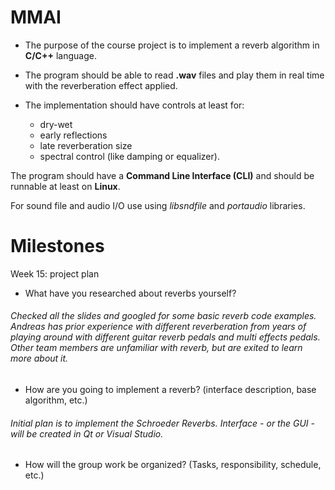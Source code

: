 # MMAI

- The purpose of the course project is to implement a reverb algorithm in **C/C++** language. 

- The program should be able to read **.wav** files and play them in real time with the reverberation effect applied. 
  
- The implementation should have controls at least for:
  - dry-wet
  - early reflections
  - late reverberation size
  - spectral control (like damping or equalizer). 

The program should have a **Command Line Interface (CLI)** and should be runnable at least on **Linux**. 

For sound file and audio I/O use using *libsndfile* and *portaudio* libraries.

# Milestones

Week 15: project plan
- What have you researched about reverbs yourself?
###### Checked all the slides and googled for some basic reverb code examples. Andreas has prior experience with different reverberation from years of playing around with different guitar reverb pedals and multi effects pedals. Other team members are unfamiliar with reverb, but are exited to learn more about it.
- How are you going to implement a reverb? (interface description, base algorithm, etc.)
###### Initial plan is to implement the *Schroeder Reverbs*. Interface - or the GUI - will be created in Qt or Visual Studio.
- How will the group work be organized? (Tasks, responsibility, schedule, etc.)
